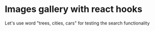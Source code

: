 # Images gallery with react hooks
Let's use word "trees, cities, cars" for testing the search functionality
